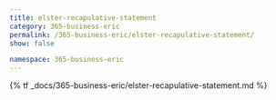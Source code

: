 ```yaml
---
title: elster-recapulative-statement
category: 365-business-eric
permalink: /365-business-eric/elster-recapulative-statement/
show: false

namespace: 365-business-eric
---
```


{% tf _docs/365-business-eric/elster-recapulative-statement.md %}